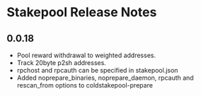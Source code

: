 # Stakepool Release Notes

## 0.0.18

- Pool reward withdrawal to weighted addresses.
- Track 20byte p2sh addresses.
- rpchost and rpcauth can be specified in stakepool.json
- Added noprepare_binaries, noprepare_daemon, rpcauth and rescan_from options to coldstakepool-prepare
